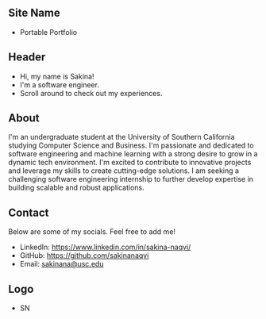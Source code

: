 ## Site Name
- Portable Portfolio

## Header
- Hi, my name is Sakina! 
- I'm a software engineer.
- Scroll around to check out my experiences.

## About
I'm an undergraduate student at the University of Southern California studying Computer Science and Business. I'm passionate and dedicated  to software engineering and machine learning with a strong desire to grow in a dynamic tech environment. I'm excited to contribute to innovative projects and leverage my skills to create cutting-edge solutions. I am seeking a challenging software engineering internship to further develop expertise in building scalable and robust applications.

## Contact
Below are some of my socials. Feel free to add me!
- LinkedIn: https://www.linkedin.com/in/sakina-naqvi/
- GitHub: https://github.com/sakinanaqvi
- Email: sakinana@usc.edu

## Logo
- SN
